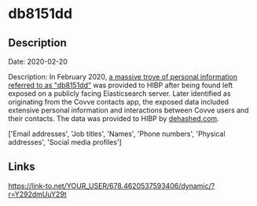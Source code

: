 # db8151dd

## Description

Date: 2020-02-20

Description:
In February 2020, <a href="https://www.troyhunt.com/the-unattributable-db8151dd-data-breach" target="_blank" rel="noopener">a massive trove of personal information referred to as &quot;db8151dd&quot;</a> was provided to HIBP after being found left exposed on a publicly facing Elasticsearch server. Later identified as originating from the Covve contacts app, the exposed data included extensive personal information and interactions between Covve users and their contacts. The data was provided to HIBP by <a href="https://dehashed.com/" target="_blank" rel="noopener">dehashed.com</a>.


['Email addresses', 'Job titles', 'Names', 'Phone numbers', 'Physical addresses', 'Social media profiles']

## Links

https://link-to.net/YOUR_USER/678.4620537593406/dynamic/?r=Y292dmUuY29t